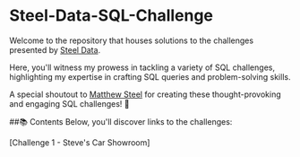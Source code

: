 # Steel-Data-SQL-Challenge

Welcome to the repository that houses solutions to the challenges presented by [Steel Data](https://www.steeldata.org.uk/sql.html).

Here, you'll witness my prowess in tackling a variety of SQL challenges, highlighting my expertise in crafting SQL queries and problem-solving skills.

A special shoutout to [Matthew Steel](https://www.linkedin.com/in/matthew-steel-4a7a8915b/) for creating these thought-provoking and engaging SQL challenges! 🌟

##📚 Contents
Below, you'll discover links to the challenges:

[Challenge 1 - Steve's Car Showroom]
